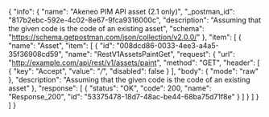 {
  "info": {
    "name": "Akeneo PIM API asset (2.1 only)",
    "_postman_id": "817b2ebc-592e-4c02-8e67-9fca9316000c",
    "description": "Assuming that the given code is the code of an existing asset",
    "schema": "https://schema.getpostman.com/json/collection/v2.0.0/"
  },
  "item": [
    {
      "name": "Asset",
      "item": [
        {
          "id": "008dcd86-0033-4ee3-a4a5-35f36908cd59",
          "name": "RestV1AssetsPaintGet",
          "request": {
            "url": "http://example.com/api/rest/v1/assets/paint",
            "method": "GET",
            "header": [
              {
                "key": "Accept",
                "value": "*/*",
                "disabled": false
              }
            ],
            "body": {
              "mode": "raw"
            },
            "description": "Assuming that the given code is the code of an existing asset"
          },
          "response": [
            {
              "status": "OK",
              "code": 200,
              "name": "Response_200",
              "id": "53375478-18d7-48ac-be44-68ba75d71f8e"
            }
          ]
        }
      ]
    }
  ]
}